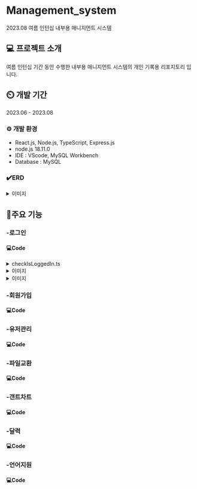 # Management_system
2023.08 여름 인턴십 내부용 매니지먼트 시스템

## 💻 프로젝트 소개
여름 인턴십 기간 동안 수행한 내부용 매니지먼트 시스템의 개인 기록용 리포지토리 입니다.

## ⏲️ 개발 기간
2023.06 - 2023.08

### ⚙️ 개발 환경
<ul>
  <li>React.js, Node.js, TypeScript, Express.js</li>
  <li>node.js 18.11.0</li>
  <li>IDE : VScode, MySQL Workbench</li>
  <li>Database : MySQL</li>
</ul>

### ✔️ERD
<details>
<summary>이미지</summary>

![ERD](https://github.com/MinjoonHK/Management_system/assets/108560916/951ecf1d-37ce-489d-9fe7-cba417f3f132)
</details>

## 📌주요 기능
### -로그인
#### 💻Code

<details>
<summary>checkIsLoggedIn.ts</summary>

```
export function validationIsLogggedIn(
  req: Request | any,
  res: Response,
  next: NextFunction
) {
  const token = req.headers.authorization?.split(" ")[1];
  if (token) {
    try {
      const decoded = jwt.verify(
        token,
        config.get("jwt.passphase")!
      ) as DecodedToken;
      req.userId = decoded.ID;
      return next();
    } catch (err) {
      console.error(err);
    }
  }
  return next("UNAUTHORIZED ACTION");
}
```
</details>
<details>
<summary>이미지</summary>


</details>
<details>
<summary>이미지</summary>


</details>

### -회원가입
#### 💻Code


### -유저관리
#### 💻Code

### -파일교환
#### 💻Code

### -갠트차트
#### 💻Code

### -달력
#### 💻Code

### -언어지원
#### 💻Code





